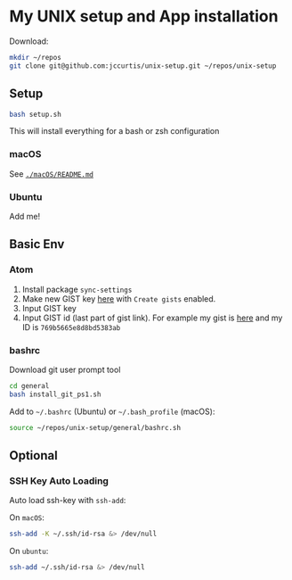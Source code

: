# My UNIX setup and App installation

Download:

```bash
mkdir ~/repos
git clone git@github.com:jccurtis/unix-setup.git ~/repos/unix-setup
```

## Setup

```bash
bash setup.sh
```

This will install everything for a bash or zsh configuration

### macOS

See [`./macOS/README.md`](./macOS/README.md)

### Ubuntu

Add me!

## Basic Env

### Atom
1. Install package `sync-settings`
1. Make new GIST key [here](https://github.com/settings/tokens/new) with `Create gists` enabled.
1. Input GIST key
1. Input GIST id (last part of gist link). For example my gist is [here](https://gist.github.com/jccurtis/769b5665e8d8bd5383ab) and my ID is `769b5665e8d8bd5383ab`

### bashrc

Download git user prompt tool

```bash
cd general
bash install_git_ps1.sh
```

Add to `~/.bashrc` (Ubuntu) or `~/.bash_profile` (macOS):

```bash
source ~/repos/unix-setup/general/bashrc.sh
```

## Optional

### SSH Key Auto Loading

Auto load ssh-key with `ssh-add`:

On `macOS`:

```bash
ssh-add -K ~/.ssh/id-rsa &> /dev/null
```

On `ubuntu`:

```bash
ssh-add ~/.ssh/id-rsa &> /dev/null
```
